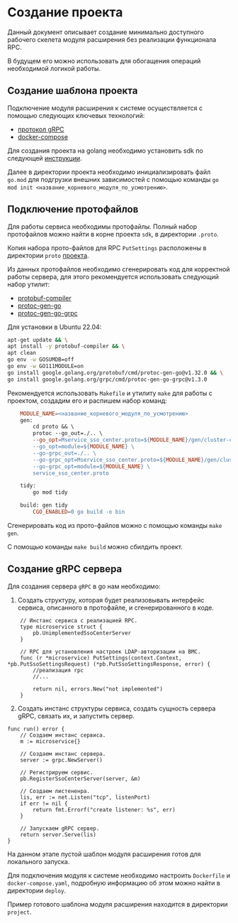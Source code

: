 # Создание проекта

Данный документ описывает создание минимально доступного рабочего скелета модуля расширения без реализации функционала RPC.

В будущем его можно использовать для обогащения операций необходимой логикой работы.

## Создание шаблона проекта

Подключение модуля расширения к системе осуществляется с помощью следующих ключевых технологий:

- [протокол gRPC](https://grpc.io/docs/what-is-grpc/introduction/)
- [docker-compose](https://docs.docker.com/compose/)

Для создания проекта на golang необходимо установить sdk по следующей [инструкции](https://go.dev/doc/install).

Далее в директории проекта необходимо инициализировать файл `go.mod` для подгрузки внешних зависимостей с помощью команды `go mod init <название_корневого_модуля_по_усмотрению>`.

## Подключение протофайлов

Для работы сервиса необходимы протофайлы. Полный набор протофайлов можно найти в корне проекта `sdk`, в директории `.proto`.

Копия набора прото-файлов для RPC `PutSettings` расположены в директории `proto` [проекта](./project/).

Из данных протофайлов необходимо сгенерировать код для корректной работы сервера, для этого рекомендуется использовать следующий набор утилит:

- [protobuf-compiler](https://grpc.io/docs/protoc-installation/)
- [protoc-gen-go](https://pkg.go.dev/github.com/golang/protobuf/protoc-gen-go)
- [protoc-gen-go-grpc](https://pkg.go.dev/google.golang.org/grpc/cmd/protoc-gen-go-grpc)

Для установки в Ubuntu 22.04:

```sh
apt-get update && \
apt install -y protobuf-compiler && \
apt clean
go env -w GOSUMDB=off
go env -w GO111MODULE=on
go install google.golang.org/protobuf/cmd/protoc-gen-go@v1.32.0 && \
go install google.golang.org/grpc/cmd/protoc-gen-go-grpc@v1.3.0
```

Рекомендуется использовать `Makefile` и утилиту `make` для работы с проектом, создадим его и распишем набор команд:

```makefile
    MODULE_NAME=<название_корневого_модуля_по_усмотрению>
    gen:
        cd proto && \
        protoc --go_out=./.. \
        --go_opt=Mservice_sso_center.proto=${MODULE_NAME}/gen/cluster-contract \
        --go_opt=module=${MODULE_NAME} \
        --go-grpc_out=./.. \
        --go-grpc_opt=Mservice_sso_center.proto=${MODULE_NAME}/gen/cluster-contract \
        --go-grpc_opt=module=${MODULE_NAME} \
        service_sso_center.proto

    tidy:
        go mod tidy

    build: gen tidy
        CGO_ENABLED=0 go build -o bin
```

Сгенерировать код из прото-файлов можно с помощью команды `make gen`.

С помощью команды `make build` можно сбилдить проект.

## Создание gRPC сервера

Для создания сервера `gRPC` в go нам необходимо:

1. Создать структуру, которая будет реализовывать интерфейс сервиса, описанного в протофайле, и сгенерированного в коде.

```golang
    // Инстанс сервиса с реализацией RPC.
    type microservice struct {
        pb.UnimplementedSsoCenterServer
    }

    // RPC для установления настроек LDAP-авторизации на BMC.
    func (r *microservice) PutSettings(context.Context, *pb.PutSsoSettingsRequest) (*pb.PutSsoSettingsResponse, error) {
        //реализация rpc
        //...

        return nil, errors.New("not implemented")
    }
```

2. Создать инстанс структуры сервиса, создать сущность сервера gRPC, связать их, и запустить сервер.

```golang
func run() error {
    // Создаем инстанс сервиса.
    m := microservice{}

    // Создаем инстанс сервера.
    server := grpc.NewServer()

    // Регистрируем сервис.
    pb.RegisterSsoCenterServer(server, &m)

    // Создаем листененра.
    lis, err := net.Listen("tcp", listenPort)
    if err != nil {
        return fmt.Errorf("create listener: %s", err)
    }

    // Запускаем gRPC сервер.
    return server.Serve(lis)
}
```

На данном этапе пустой шаблон модуля расширения готов для локального запуска.

Для подключения модуля к системе необходимо настроить `Dockerfile` и `docker-compose.yaml`, подробную информацию об этом можно найти в директории `deploy`.

Пример готового шаблона модуля расширения находится в директории `project`.
